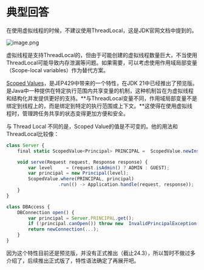 # 典型回答
在使用虚拟线程的时候，不建议使用ThreadLocal，这是JDK官网文档中提到的。

![image.png](https://cdn.nlark.com/yuque/0/2024/png/5378072/1710568672755-885bc7ca-fb04-48b8-ae8d-9be7a50ad4bd.png#averageHue=%23d7b584&clientId=u76e63cf9-459f-4&from=paste&height=285&id=u5106e26e&originHeight=285&originWidth=798&originalType=binary&ratio=1&rotation=0&showTitle=false&size=68598&status=done&style=none&taskId=ub319076a-16d4-49b1-855f-15453f137f6&title=&width=798)

虚拟线程是支持ThreadLocal的，但由于可能创建的虚拟线程数量巨大，不当使用ThreadLocal可能导致内存泄漏等问题。如果需要，可以考虑使用作用域局部变量（Scope-local variables）作为替代方案。

[Scoped Values](https://openjdk.org/jeps/429)，是JEP429中带来的一个特性，在JDK 21中已经推出了预览版。是Java中一种提供在特定执行范围内共享变量的机制，这种机制旨在为虚拟线程和结构化并发提供更好的支持。**与ThreadLocal变量不同，作用域局部变量不是绑定到线程上的，而是绑定到特定的执行范围或上下文。**这使得在使用虚拟线程时，管理跨任务共享的状态变得更加方便和安全。

与 Thread Local 不同的是，Scoped Value的值是不可变的。他的用法和ThreadLocal比较像：

```javascript
class Server {
    final static ScopedValue<Principal> PRINCIPAL =  ScopedValue.newInstance(); 

    void serve(Request request, Response response) {
        var level     = (request.isAdmin() ? ADMIN : GUEST);
        var principal = new Principal(level);
        ScopedValue.where(PRINCIPAL, principal)                           
                   .run(() -> Application.handle(request, response));
    }
}

class DBAccess {
    DBConnection open() {
        var principal = Server.PRINCIPAL.get();                            
        if (!principal.canOpen()) throw new  InvalidPrincipalException();
        return newConnection(...);
    }
}
```

因为这个特性目前还是预览版，并没有正式推出（截止24.3），所以暂时不做过多介绍了，后续推出正式版了，特性语法确定了再展开吧。


